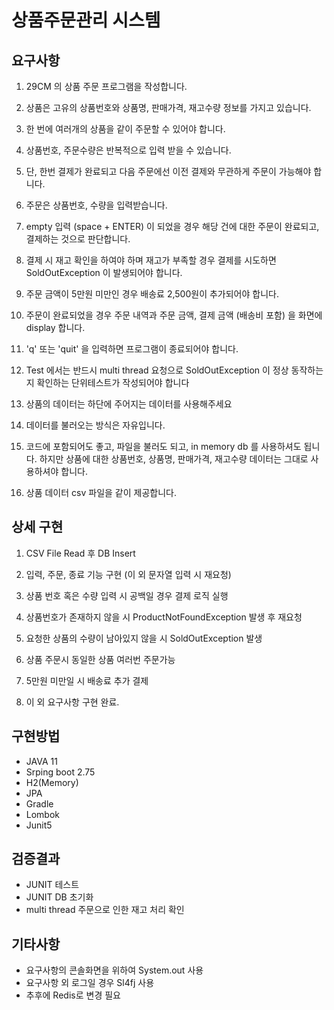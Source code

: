# 상품주문관리 시스템

## 요구사항

1. 29CM 의 상품 주문 프로그램을 작성합니다.

2. 상품은 고유의 상품번호와 상품명, 판매가격, 재고수량 정보를 가지고 있습니다.

3. 한 번에 여러개의 상품을 같이 주문할 수 있어야 합니다.

4. 상품번호, 주문수량은 반복적으로 입력 받을 수 있습니다.

5. 단, 한번 결제가 완료되고 다음 주문에선 이전 결제와 무관하게 주문이 가능해야 합니다.

6. 주문은 상품번호, 수량을 입력받습니다.

7. empty 입력 (space + ENTER) 이 되었을 경우 해당 건에 대한 주문이 완료되고, 결제하는 것으로 판단합니다.

8. 결제 시 재고 확인을 하여야 하며 재고가 부족할 경우 결제를 시도하면 SoldOutException 이 발생되어야 합니다.

9. 주문 금액이 5만원 미만인 경우 배송료 2,500원이 추가되어야 합니다.

10. 주문이 완료되었을 경우 주문 내역과 주문 금액, 결제 금액 (배송비 포함) 을 화면에 display 합니다.

11. 'q' 또는 'quit' 을 입력하면 프로그램이 종료되어야 합니다.

12. Test 에서는 반드시 multi thread 요청으로 SoldOutException 이 정상 동작하는지 확인하는 단위테스트가 작성되어야 합니다

13. 상품의 데이터는 하단에 주어지는 데이터를 사용해주세요

14. 데이터를 불러오는 방식은 자유입니다.

15. 코드에 포함되어도 좋고, 파일을 불러도 되고, in memory db 를 사용하셔도 됩니다. 하지만 상품에 대한 상품번호, 상품명, 판매가격, 재고수량 데이터는 그대로 사용하셔야 합니다.

16. 상품 데이터 csv 파일을 같이 제공합니다.


## 상세 구현

1. CSV File Read 후 DB Insert

2. 입력, 주문, 종료 기능 구현 (이 외 문자열 입력 시 재요청)

3. 상품 번호 혹은 수량 입력 시 공백일 경우 결제 로직 실행

4. 상품번호가 존재하지 않을 시 ProductNotFoundException 발생 후 재요청

5. 요청한 상품의 수량이 남아있지 않을 시 SoldOutException 발생

6. 상품 주문시 동일한 상품 여러번 주문가능

7. 5만원 미만일 시 배송료 추가 결제

8. 이 외 요구사항 구현 완료.

## 구현방법
- JAVA 11
- Srping boot 2.75
- H2(Memory)
- JPA
- Gradle
- Lombok
- Junit5

## 검증결과
- JUNIT 테스트
- JUNIT DB 초기화
- multi thread 주문으로 인한 재고 처리 확인


## 기타사항
- 요구사항의 콘솔화면을 위하여 System.out 사용
- 요구사항 외 로그일 경우 Sl4fj 사용
- 추후에 Redis로 변경 필요
